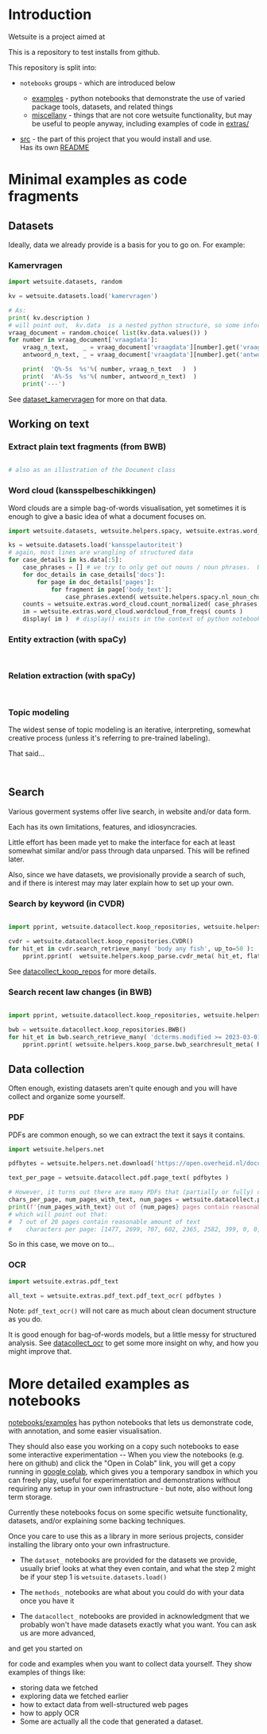 # Introduction

Wetsuite is a project aimed at


This is a repository to test installs from github. 

This repository is split into:
- `notebooks` groups - which are introduced below
  - [examples](notebooks/examples/) - python notebooks that demonstrate the use of varied package tools,  datasets,  and related things
  - [miscellany](notebooks/miscellany/) - things that are not core wetsuite functionality, but may be useful to people anyway, including examples of code in [extras/](src/wetsuite/extras/)

- [src](src/wetsuite/) - the part of this project that you would install and use.   
  Has its own [README](src/wetsuite/README.md)



# Minimal examples as code fragments


## Datasets
Ideally, data we already provide is a basis for you to go on. 
For example:

### Kamervragen

```python
import wetsuite.datasets, random

kv = wetsuite.datasets.load('kamervragen')

# As:
print( kv.description )
# will point out,  kv.data  is a nested python structure, so some informed wrangling is necessary:
vraag_document = random.choice( list(kv.data.values()) )
for number in vraag_document['vraagdata']: 
    vraag_n_text,    _ = vraag_document['vraagdata'][number].get('vraag')
    antwoord_n_text, _ = vraag_document['vraagdata'][number].get('antwoord')

    print(  'Q%-5s  %s'%( number, vraag_n_text   )  )
    print(  'A%-5s  %s'%( number, antwoord_n_text)  )
    print('---')
```

See [dataset_kamervragen](notebooks/examples/dataset_kamervragen.ipynb) for more on that data.



## Working on text

### Extract plain text fragments (from BWB)
```python

# also as an illustration of the Document class


```


### Word cloud (kansspelbeschikkingen)
Word clouds are a simple bag-of-words visualisation, yet sometimes 
it is enough to give a basic idea of what a document focuses on.

```python
import wetsuite.datasets, wetsuite.helpers.spacy, wetsuite.extras.word_cloud

ks = wetsuite.datasets.load('kansspelautoriteit')
# again, most lines are wrangling of structured data
for case_details in ks.data[:5]:
    case_phrases = [] # we try to only get out nouns / noun phrases.  Using all words would go a lot faster  yet would include a lot of empty function words
    for doc_details in case_details['docs']:
        for page in doc_details['pages']:
            for fragment in page['body_text']:
                case_phrases.extend( wetsuite.helpers.spacy.nl_noun_chunks( fragment ) )
    counts = wetsuite.extras.word_cloud.count_normalized( case_phrases, stopwords_i=['de kansspelautoriteit', 'artikel', 'zij','die', 'de'] )
    im = wetsuite.extras.word_cloud.wordcloud_from_freqs( counts )
    display( im )  # display() exists in the context of python notebooks, elsewhere you might e.g. do   im.save( '%s.png'%case_details['name'] ) 
```



### Entity extraction (with spaCy)
```python



```
 

### Relation extraction (with spaCy)
```python



```




### Topic modeling

The widest sense of topic modeling is an iterative, interpreting, 
somewhat creative process (unless it's referring to pre-trained labeling).

That said...

```python



```



## Search
Various goverment systems offer live search, in website and/or data form.

Each has its own limitations, features, and idiosyncracies.

Little effort has been made yet to make the interface for each at least somewhat similar and/or pass through data unparsed.
This will be refined later.

Also, since we have datasets, we provisionally provide a search of such,
and if there is interest may may later explain how to set up your own.


### Search by keyword (in CVDR)
```python

import pprint, wetsuite.datacollect.koop_repositories, wetsuite.helpers.koop_parse

cvdr = wetsuite.datacollect.koop_repositories.CVDR()
for hit_et in cvdr.search_retrieve_many( 'body any fish', up_to=50 ):
    pprint.pprint(  wetsuite.helpers.koop_parse.cvdr_meta( hit_et, flatten=True )  )
```

See [datacollect_koop_repos](datacollect_koop_repos.ip[ynb) for more details.


### Search recent law changes (in BWB)
```python

import pprint, wetsuite.datacollect.koop_repositories, wetsuite.helpers.koop_parse

bwb = wetsuite.datacollect.koop_repositories.BWB()
for hit_et in bwb.search_retrieve_many( 'dcterms.modified >= 2023-03-01', up_to=50 ):
    pprint.pprint( wetsuite.helpers.koop_parse.bwb_searchresult_meta( hit_et ) )
```


## Data collection

Often enough, existing datasets aren't quite enough and you will have 
collect and organize some yourself.


### PDF
PDFs are common enough, so we can extract the text it says it contains. 

```python
import wetsuite.helpers.net

pdfbytes = wetsuite.helpers.net.download('https://open.overheid.nl/documenten/ronl-5439f4bf9849a53e634389ebbb5e4f5740c4f84f/pdf')

text_per_page = wetsuite.datacollect.pdf.page_text( pdfbytes )

# However, it turns out there are many PDFs that (partially or fully) contain _images of text_. To check, you can e.g. 
chars_per_page, num_pages_with_text, num_pages = wetsuite.datacollect.pdf.count_pages_with_text(pdfbytes, char_threshold=150)
print(f'{num_pages_with_text} out of {num_pages} pages contain reasonable amount of text\n  characters per page: {chars_per_page}')
# which will point out that:
#  7 out of 20 pages contain reasonable amount of text
#    characters per page: [1477, 2699, 707, 602, 2365, 2582, 399, 0, 0, 0, 0, 0, 0, 0, 0, 0, 0, 0, 0, 0]
```

So in this case, we move on to...

### OCR

```python
import wetsuite.extras.pdf_text

all_text = wetsuite.extras.pdf_text.pdf_text_ocr( pdfbytes )
```

Note: `pdf_text_ocr()` will not care as much about clean document structure as you do.

It is good enough for bag-of-words models, but a little messy for structured analysis.
See [datacollect_ocr](notebooks/examples/datacollect_ocr.ipynb) 
to get some more insight on why, and how you might improve that.







# More detailed examples as notebooks

[notebooks/examples](notebooks/examples) has python notebooks that lets us demonstrate code, with annotation, and some easier visualisation.  

They should also ease you working on a copy such notebooks to ease some interactive experimentation -- When you view the notebooks (e.g. here on github) and click the "Open in Colab" link, you will get a copy running in [google colab](https://colab.research.google.com/), which gives you a temporary sandbox in which you can freely play, useful for experimentation and demonstrations without requiring any setup in your own infrastructure - but note, also without long term storage. 

Currently these notebooks focus on some specific wetsuite functionality, datasets, and/or explaining some backing techniques.


Once you care to use this as a library in more serious projects, consider installing the library onto your own infrastructure.


- The `dataset_` notebooks are provided for the datasets we provide, usually brief looks at what they even contain, and what the step 2 might be if your step 1 is `wetsuite.datasets.load()`

- The `methods_` notebooks are what about you could do with your data once you have it

- The `datacollect_` notebooks are provided in acknowledgment that we probably won't have made datasets exactly what you want. You can ask us
 are more advanced, 

 and get you started on 

 for code and examples when you want to collect data yourself. They show examples of things like:
  - storing data we fetched 
  - exploring data we fetched earlier
  - how to extact data from well-structured web pages
  - how to apply OCR
  - Some are actually all the code that generated a dataset.
  




